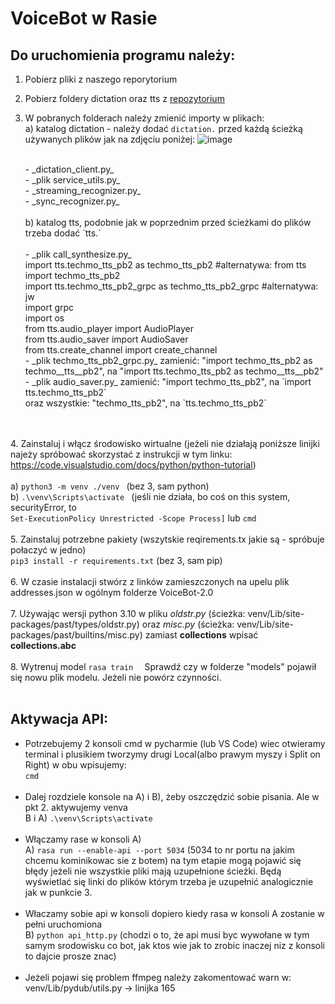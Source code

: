 
# **VoiceBot w Rasie**

## Do uruchomienia programu należy:
1. Pobierz pliki z naszego reporytorium 
2. Pobierz foldery dictation oraz tts z [repozytorium](https://github.com/marcinwitkowski/tm-clients)
3. W pobranych folderach należy zmienić importy w plikach:
     <br>a) katalog dictation - należy dodać `dictation.` przed każdą ścieżką używanych plików jak na zdjęciu poniżej: 
     ![image](https://user-images.githubusercontent.com/84012463/210514571-3c30a804-36d4-4b9a-b983-3adc327ce78c.png)

    <br>
   - _dictation_client.py_
    <br>
   - _plik service_utils.py_
    <br>
   - _streaming_recognizer.py_
    <br>
   - _sync_recognizer.py_
    <br>
    <br>b) katalog tts, podobnie jak w poprzednim przed ścieżkami do plików trzeba dodać `tts.` 
    <br>
    <br> 
   -  _plik call_synthesize.py_
    <br> import tts.techmo_tts_pb2 as techmo_tts_pb2              #alternatywa: from tts import techmo_tts_pb2
    <br> import tts.techmo_tts_pb2_grpc as techmo_tts_pb2_grpc    #alternatywa: jw
    <br> import grpc
    <br> import os
    <br> from tts.audio_player import AudioPlayer
    <br> from tts.audio_saver import AudioSaver
    <br> from tts.create_channel import create_channel
    <br>
    - _plik techmo_tts_pb2_grpc.py_
	zamienić: "import techmo_tts_pb2 as techmo__tts__pb2", na "import tts.techmo_tts_pb2 as techmo__tts__pb2"
   <br>
    - _plik audio_saver.py_
	zamienić: "import techmo_tts_pb2", na `import tts.techmo_tts_pb2`
	<br>oraz wszystkie: "techmo_tts_pb2", na `tts.techmo_tts_pb2`
<br><br> 
4. Zainstaluj i włącz środowisko wirtualne (jeżeli nie działają poniższe linijki najeży spróbować skorzystać z instrukcji w tym linku: https://code.visualstudio.com/docs/python/python-tutorial)
 <br>
 <br>a) `python3 -m venv ./venv `      (bez 3, sam python)
 <br>b) `.\venv\Scripts\activate `      (jeśli nie działa, bo coś on this system, securityError, to      
`Set-ExecutionPolicy Unrestricted -Scope Process]` lub `cmd`
<br><br> 
5. Zainstaluj potrzebne pakiety (wszytskie reqirements.tx jakie są - spróbuje połaczyć w jedno)
	<br>`pip3 install -r requirements.txt` (bez 3, sam pip)
<br><br> 
6. W czasie instalacji stwórz z linków zamieszczonych na upelu plik addresses.json w ogólnym folderze VoiceBot-2.0
<br><br>
7. Używając wersji python 3.10 w pliku _oldstr.py_ (ścieżka: venv/Lib/site-packages/past/types/oldstr.py) oraz _misc.py_ (ścieżka: venv/Lib/site-packages/past/builtins/misc.py)
    zamiast **collections** wpisać **collections.abc**
<br><br>
8. Wytrenuj model
	`rasa train  `
Sprawdź czy w folderze "models" pojawił się nowu plik modelu. Jeżeli nie powórz czynności.
<br><br> 
## Aktywacja API:
- Potrzebujemy 2 konsoli cmd w pycharmie (lub VS Code) wiec otwieramy terminal
   i plusikiem tworzymy drugi Local(albo prawym myszy i Split on Right) w obu wpisujemy:
    <br> `cmd`
 <br><br> 
- Dalej rozdziele konsole na A) i B), żeby oszczędzić sobie pisania. Ale w pkt 2. aktywujemy venva
    <br> B i A) `.\venv\Scripts\activate`
<br><br> 
- Włączamy rase w konsoli A)
  <br>  A) `rasa run --enable-api --port 5034`       (5034 to nr portu na jakim chcemu kominikowac sie z botem) 
  na tym etapie mogą pojawić się błędy jeżeli nie wszystkie pliki mają uzupełnione ścieżki. Będą wyświetlać się linki do plików którym trzeba je uzupełnić analogicznie jak w punkcie 3. 
<br><br> 
- Właczamy sobie api w konsoli dopiero kiedy rasa w konsoli A zostanie w pełni uruchomiona
   <br>B) `python api_http.py`                      (chodzi o to, że api musi byc wywołane w tym samym srodowisku co bot,
                                               jak ktos wie jak to zrobic inaczej niz z konsoli to dajcie prosze znac) 
<br><br> 
- Jeżeli pojawi się problem ffmpeg należy zakomentować warn w:
venv/Lib/pydub/utils.py -> linijka 165